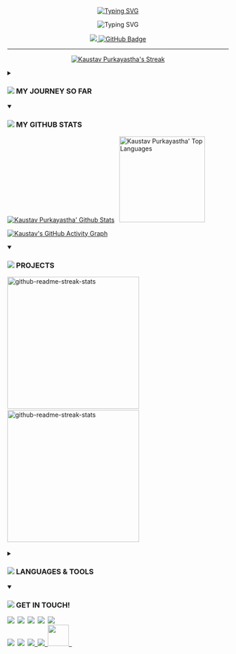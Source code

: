 
<p align="center">
  <a href="https://twitter.com/imKaustav_"><img src="https://readme-typing-svg.demolab.com?font=Fira+Code&weight=500&size=35&duration=1&pause=100000000&color=a177fe&background=FFFFFF00&center=true&width=435&lines=Kaustav+Purkayastha" alt="Typing SVG" /></a>
</p>

<p align="center">
  <img src="https://readme-typing-svg.demolab.com?font=Fira+Code&size=22&pause=1000&color=7e5ec5&center=true&width=435&lines=Front-End+Web+Developer;B.Sc+(Hons.)+in+Computer+Science;2%2B+years+of+coding+experience;Always+learning+new+things.." alt="Typing SVG" />
</p>

<!-- ## ❤ Views and Followers -->
<p align="center">
<a href="https://github.com/Kaustav-Purkayastha/">
<img src="https://komarev.com/ghpvc/?username=Kaustav-Purkayastha&label=Profile+Views+++&color=a177fe">
</a>
<a href="https://github.com/Kaustav-Purkayastha?tab=followers"><img src="https://img.shields.io/github/followers/Kaustav-Purkayastha?label=Followers&style=social" alt="GitHub Badge"></a>
</p>

------------

<p align="center">
  <a href="https://github.com/Kaustav-Purkayastha?tab=repositories">
       <img title="🔥 Get streak stats for your profile at git.io/streak-stats" alt="Kaustav Purkayastha's Streak" src="https://github-readme-streak-stats.herokuapp.com/?user=Kaustav-Purkayastha&theme=aura&hide_border=true"/>
  </a>
</p>

          
<details> <summary>
<h3> <img src="https://img.icons8.com/color/48/000000/user-menu-male--v1.png"/> MY JOURNEY SO FAR </h3>
  </summary>

- 🖥 Got my first computer at the tender **age of 10**.

- 🧒 Acquired fundamental programming skills in **LOGO, GW-BASIC and QBasic** during my primary education.

- 🙎‍♂️ Discovered **Microsoft Office suite** during my middle school education.

- 👨‍💻 Became familiar with languages such as **C++, HTML, and XML** during my secondary school education.

- 👨‍🎓 Developed a keen interest in the field and decided to pursue a **degree in Computer Science**.

- 🙇‍ Broadened my knowledge in programming languages such as **C, C++, Java, JavaScript, MySQL, among others**. 

- 🌐 Presently expanding my expertise in **Web Development** and actively engaged in various innovative projects.

- ✌ Seeking **internship opportunities** and collaborative projects to further hone my skills.
  
- 📭 Please feel free to reach out to me by **email at <a href ="mailto:kaustavpurk2@gmail.com">kaustavpurk2@gmail.com**</a>.
  
- 📝 Also check out my **blog on <a href="https://kaustavpurkayastha.hashnode.dev/">hashnode**</a>.

</details>



<details open> <summary>
<h3> <img src="https://img.icons8.com/color/48/000000/combo-chart--v1.png"/> MY GITHUB STATS </h3>
</summary>
  <a href="https://github.com/Kaustav-Purkayastha?tab=repositories"><img alt="Kaustav Purkayastha' Github Stats" src="https://github-readme-stats.vercel.app/api?username=Kaustav-Purkayastha&show_icons=true&count_private=true&theme=aura&hide_border=true" /></a>&ensp;
  <a href="https://github.com/Kaustav-Purkayastha?tab=repositories"><img height=195 alt="Kaustav Purkayastha' Top Languages" src="https://github-readme-stats.vercel.app/api/top-langs/?username=Kaustav-Purkayastha&langs_count=8&count_private=true&layout=compact&theme=aura&hide_border=true" /></a>&ensp;

[![Kaustav's GitHub Activity Graph](https://github-readme-activity-graph.cyclic.app/graph?username=Kaustav-Purkayastha&theme=modern-lilac&bg_color=15141B&color=a177fe)](https://github.com/Kaustav-Purkayastha?tab=repositories)

</details>

<details open> <summary>
<h3> <img src="https://img.icons8.com/external-flaticons-flat-flat-icons/64/000000/external-projects-home-based-business-flaticons-flat-flat-icons.png"/> PROJECTS </h3>
</summary>

[<img width="300" src="https://denvercoder1-github-readme-stats.vercel.app/api/pin/?username=Kaustav-Purkayastha&repo=Bumble-Clone-Project&theme=aura&hide_border=true&show_icons=true" alt="github-readme-streak-stats" />](https://github.com/Kaustav-Purkayastha/Bumble-Clone-Project/)&ensp;
[<img width="300" src="https://denvercoder1-github-readme-stats.vercel.app/api/pin/?username=Kaustav-Purkayastha&repo=Library-Management-System&theme=aura&hide_border=true&show_icons=true" alt="github-readme-streak-stats" />](https://github.com/Kaustav-Purkayastha/Library-Management-System/)&ensp;

  
</details>


<details> <summary>
  <h3> <img src="https://img.icons8.com/color/48/000000/administrative-tools.png"/>  LANGUAGES & TOOLS </h3>
</summary>
<p align="left">

- ### Programming Languages:
<img src="https://img.icons8.com/color/48/000000/c-programming.png"/>&ensp;<img src="https://img.icons8.com/color/48/000000/c-plus-plus-logo.png"/>&ensp;<img src="https://img.icons8.com/color/48/000000/java-coffee-cup-logo.png"/>&ensp;<img src="https://img.icons8.com/color/48/000000/python.png"/>&ensp;<img width=48 src="https://dashboard.snapcraft.io/site_media/appmedia/2020/04/Prolog-logo-512.png"/>



- ### Front-End Skills & Frameworks:
<img src="https://img.icons8.com/color/48/000000/html-5.png"/>&ensp;<img src="https://img.icons8.com/color/48/000000/css3.png"/>&ensp;<img src="https://img.icons8.com/color/48/000000/javascript.png"/>&ensp;<img src="https://img.icons8.com/color/48/000000/bootstrap.png"/>&ensp;<img src="https://img.icons8.com/color/48/000000/tailwindcss.png"/>&ensp;<img src="https://img.icons8.com/color/48/000000/react-native.png"/>&ensp;<img src="https://img.icons8.com/color/48/000000/nextjs.png"/>



- ### Back-End Skills & Frameworks:
<img src="https://img.icons8.com/color/48/000000/nodejs.png"/>&ensp;<img src="https://img.icons8.com/color/48/000000/express-js.png"/>&ensp;<img src="https://img.icons8.com/color/48/000000/mongodb.png"/>&ensp;<img src="https://img.icons8.com/fluent/50/000000/mysql-logo.png"/>



- ### Tools that I use:
<img src="https://img.icons8.com/color/48/000000/visual-studio-code-2019.png"/>&ensp;<img src="https://img.icons8.com/color/48/000000/git.png"/>&ensp;<img src="https://img.icons8.com/color/48/000000/powershell.png"/>&ensp;<img src="https://img.icons8.com/color/48/000000/code-blocks.png"/>&ensp;<img src="https://img.icons8.com/color/48/000000/intellij-idea.png"/>&ensp;<img src="https://img.icons8.com/color/48/000000/pycharm.png"/>
<br/>  
<img src="https://img.icons8.com/color/48/000000/ms-excel.png"/>&ensp;<img src="https://img.icons8.com/color/48/000000/ms-powerpoint.png"/>&ensp;<img src="https://img.icons8.com/color/48/000000/ms-word.png"/>&ensp;<img src="https://img.icons8.com/color/48/000000/canva.png"/>&ensp;
  </p>
</details>
  
  
  
<details open> <summary>
  <h3> <img src="https://img.icons8.com/color/48/000000/talk-male--v1.png"/> GET IN TOUCH! </h3>
  </summary>
  
<p align="left">
<a href ="mailto: kaustavpurk2@gmail.com"><img src="https://img.icons8.com/color/48/000000/gmail.png"/></a>&ensp;<a href ="https://www.facebook.com/kaustav.purkayastha.02/"><img src="https://img.icons8.com/color/48/000000/facebook.png"/></a>&ensp;<a href ="https://www.instagram.com/_.kaustav._/?hl=en"><img src="https://img.icons8.com/fluent/48/000000/instagram-new.png"/></a>&ensp;<a href ="https://twitter.com/imKaustav_/"><img src="https://img.icons8.com/fluent/48/000000/twitter.png"/></a>&ensp;<a href ="https://www.linkedin.com/in/kaustav-02/"><img src="https://img.icons8.com/fluent/48/000000/linkedin.png"/></a>
  <br/>
<a href ="https://github.com/Kaustav-Purkayastha"><img src="https://img.icons8.com/fluent/48/000000/github.png"/></a>&ensp;<a href ="https://reddit.com/u/CS_Geek_KP"><img src="https://img.icons8.com/fluent/48/000000/reddit.png"/></a>&ensp;<a href ="https://stackoverflow.com/users/21364532/kaustav-purkayastha"><img src="https://img.icons8.com/fluent/48/000000/stackoverflow.png"/>&ensp;<a href ="https://theuntoldpoetries.wordpress.com/"><img src="https://img.icons8.com/fluent/48/000000/wordpress.png"/>&ensp;<a href ="https://hashnode.com/@imKaustav"><img width=48 src="https://user-images.githubusercontent.com/91522490/224074067-b5193f14-d9ef-4c37-ba97-5c34b2381c96.png"/>&ensp;
</p>
</details>
